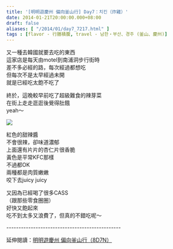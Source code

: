 ```yaml
---
title: '[明明遊慶州 偏向釜山行] Day7：치킨（炸雞）'
date: 2014-01-21T20:00:00.000+08:00
draft: false
aliases: [ "/2014/01/day7_7217.html" ]
tags : [flavor - 行膳積腹, travel - 남한・부산、경주 (釜山、慶州)]
---
```


又一種去韓國就要去吃的東西  
這家店是每天由motel到南浦洞步行街時  
差不多必經的路，每次經過都想吃  
但每次不是太早經過未開  
就是已經吃太飽不吃了  
  
終於，這晚較早前吃了超級難食的辣芽菜  
在街上走走逛逛後覺得肚餓  
yeah～  

[![](https://3.bp.blogspot.com/-OI4wrU9BlG0/XCjL-wZp4YI/AAAAAAAADi0/IHRL4F-7-W0GiI8hr4GHnwMiG4YuSGIIACLcBGAs/s640/18.jpg)](https://3.bp.blogspot.com/-OI4wrU9BlG0/XCjL-wZp4YI/AAAAAAAADi0/IHRL4F-7-W0GiI8hr4GHnwMiG4YuSGIIACLcBGAs/s1600/18.jpg)

紅色的甜辣醬  
不會很辣，卻味道濃郁  
上面還有片片的杏仁片很香脆  
黃色是平常KFC那樣  
不過都OK  
兩種都是肉質嫩嫩  
咬下去juicy juicy  
  
又因為已經喝了很多CASS  
（跟那些零食圈圈）  
好快又飽起來  
吃不到太多又浪費了，但真的不錯吃呢～  
  
\-----------------------------------------------  
  
延伸閱讀：[明明遊慶州 偏向釜山行（8D7N）](http://www.hidie.net/2014/01/8d7n.html)